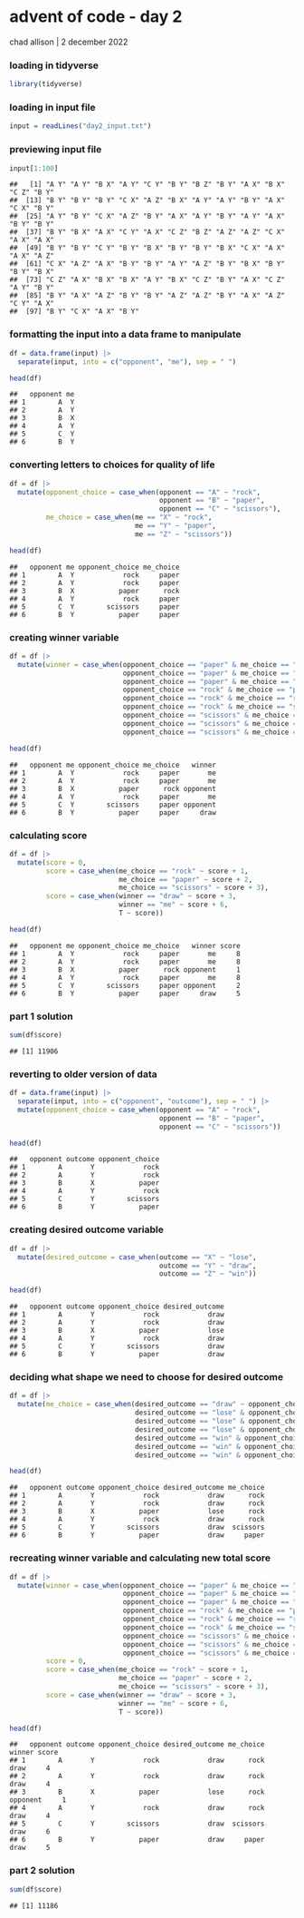 advent of code - day 2
================
chad allison \| 2 december 2022

### loading in tidyverse

``` r
library(tidyverse)
```

### loading in input file

``` r
input = readLines("day2_input.txt")
```

### previewing input file

``` r
input[1:100]
```

    ##   [1] "A Y" "A Y" "B X" "A Y" "C Y" "B Y" "B Z" "B Y" "A X" "B X" "C Z" "B Y"
    ##  [13] "B Y" "B Y" "B Y" "C X" "A Z" "B X" "A Y" "A Y" "B Y" "A X" "C X" "B Y"
    ##  [25] "A Y" "B Y" "C X" "A Z" "B Y" "A X" "A Y" "B Y" "A Y" "A X" "B Y" "B Y"
    ##  [37] "B Y" "B X" "A X" "C Y" "A X" "C Z" "B Z" "A Z" "A Z" "C X" "A X" "A X"
    ##  [49] "B Y" "B Y" "C Y" "B Y" "B X" "B Y" "B Y" "B X" "C X" "A X" "A X" "A Z"
    ##  [61] "C X" "A Z" "A X" "B Y" "B Y" "A Y" "A Z" "B Y" "B X" "B Y" "B Y" "B X"
    ##  [73] "C Z" "A X" "B X" "B X" "A Y" "B X" "C Z" "B Y" "A X" "C Z" "A Y" "B Y"
    ##  [85] "B Y" "A X" "A Z" "B Y" "B Y" "A Z" "A Z" "B Y" "A X" "A Z" "C Y" "A X"
    ##  [97] "B Y" "C X" "A X" "B Y"

### formatting the input into a data frame to manipulate

``` r
df = data.frame(input) |>
  separate(input, into = c("opponent", "me"), sep = " ")

head(df)
```

    ##   opponent me
    ## 1        A  Y
    ## 2        A  Y
    ## 3        B  X
    ## 4        A  Y
    ## 5        C  Y
    ## 6        B  Y

### converting letters to choices for quality of life

``` r
df = df |>
  mutate(opponent_choice = case_when(opponent == "A" ~ "rock",
                                     opponent == "B" ~ "paper",
                                     opponent == "C" ~ "scissors"),
         me_choice = case_when(me == "X" ~ "rock",
                               me == "Y" ~ "paper",
                               me == "Z" ~ "scissors"))

head(df)
```

    ##   opponent me opponent_choice me_choice
    ## 1        A  Y            rock     paper
    ## 2        A  Y            rock     paper
    ## 3        B  X           paper      rock
    ## 4        A  Y            rock     paper
    ## 5        C  Y        scissors     paper
    ## 6        B  Y           paper     paper

### creating winner variable

``` r
df = df |>
  mutate(winner = case_when(opponent_choice == "paper" & me_choice == "paper" ~ "draw",
                            opponent_choice == "paper" & me_choice == "rock" ~ "opponent",
                            opponent_choice == "paper" & me_choice == "scissors" ~ "me",
                            opponent_choice == "rock" & me_choice == "paper" ~ "me",
                            opponent_choice == "rock" & me_choice == "rock" ~ "draw",
                            opponent_choice == "rock" & me_choice == "scissors" ~ "opponent",
                            opponent_choice == "scissors" & me_choice == "paper" ~ "opponent",
                            opponent_choice == "scissors" & me_choice == "rock" ~ "me",
                            opponent_choice == "scissors" & me_choice == "scissors" ~ "draw"))

head(df)
```

    ##   opponent me opponent_choice me_choice   winner
    ## 1        A  Y            rock     paper       me
    ## 2        A  Y            rock     paper       me
    ## 3        B  X           paper      rock opponent
    ## 4        A  Y            rock     paper       me
    ## 5        C  Y        scissors     paper opponent
    ## 6        B  Y           paper     paper     draw

### calculating score

``` r
df = df |>
  mutate(score = 0,
         score = case_when(me_choice == "rock" ~ score + 1,
                           me_choice == "paper" ~ score + 2,
                           me_choice == "scissors" ~ score + 3),
         score = case_when(winner == "draw" ~ score + 3,
                           winner == "me" ~ score + 6,
                           T ~ score))

head(df)
```

    ##   opponent me opponent_choice me_choice   winner score
    ## 1        A  Y            rock     paper       me     8
    ## 2        A  Y            rock     paper       me     8
    ## 3        B  X           paper      rock opponent     1
    ## 4        A  Y            rock     paper       me     8
    ## 5        C  Y        scissors     paper opponent     2
    ## 6        B  Y           paper     paper     draw     5

### part 1 solution

``` r
sum(df$score)
```

    ## [1] 11906

### reverting to older version of data

``` r
df = data.frame(input) |>
  separate(input, into = c("opponent", "outcome"), sep = " ") |>
  mutate(opponent_choice = case_when(opponent == "A" ~ "rock",
                                     opponent == "B" ~ "paper",
                                     opponent == "C" ~ "scissors"))

head(df)
```

    ##   opponent outcome opponent_choice
    ## 1        A       Y            rock
    ## 2        A       Y            rock
    ## 3        B       X           paper
    ## 4        A       Y            rock
    ## 5        C       Y        scissors
    ## 6        B       Y           paper

### creating desired outcome variable

``` r
df = df |>
  mutate(desired_outcome = case_when(outcome == "X" ~ "lose",
                                     outcome == "Y" ~ "draw",
                                     outcome == "Z" ~ "win"))

head(df)
```

    ##   opponent outcome opponent_choice desired_outcome
    ## 1        A       Y            rock            draw
    ## 2        A       Y            rock            draw
    ## 3        B       X           paper            lose
    ## 4        A       Y            rock            draw
    ## 5        C       Y        scissors            draw
    ## 6        B       Y           paper            draw

### deciding what shape we need to choose for desired outcome

``` r
df = df |>
  mutate(me_choice = case_when(desired_outcome == "draw" ~ opponent_choice,
                               desired_outcome == "lose" & opponent_choice == "rock" ~ "scissors",
                               desired_outcome == "lose" & opponent_choice == "paper" ~ "rock",
                               desired_outcome == "lose" & opponent_choice == "scissors" ~ "paper",
                               desired_outcome == "win" & opponent_choice == "rock" ~ "paper",
                               desired_outcome == "win" & opponent_choice == "paper" ~ "scissors",
                               desired_outcome == "win" & opponent_choice == "scissors" ~ "rock"))

head(df)
```

    ##   opponent outcome opponent_choice desired_outcome me_choice
    ## 1        A       Y            rock            draw      rock
    ## 2        A       Y            rock            draw      rock
    ## 3        B       X           paper            lose      rock
    ## 4        A       Y            rock            draw      rock
    ## 5        C       Y        scissors            draw  scissors
    ## 6        B       Y           paper            draw     paper

### recreating winner variable and calculating new total score

``` r
df = df |>
  mutate(winner = case_when(opponent_choice == "paper" & me_choice == "paper" ~ "draw",
                            opponent_choice == "paper" & me_choice == "rock" ~ "opponent",
                            opponent_choice == "paper" & me_choice == "scissors" ~ "me",
                            opponent_choice == "rock" & me_choice == "paper" ~ "me",
                            opponent_choice == "rock" & me_choice == "rock" ~ "draw",
                            opponent_choice == "rock" & me_choice == "scissors" ~ "opponent",
                            opponent_choice == "scissors" & me_choice == "paper" ~ "opponent",
                            opponent_choice == "scissors" & me_choice == "rock" ~ "me",
                            opponent_choice == "scissors" & me_choice == "scissors" ~ "draw"),
         score = 0,
         score = case_when(me_choice == "rock" ~ score + 1,
                           me_choice == "paper" ~ score + 2,
                           me_choice == "scissors" ~ score + 3),
         score = case_when(winner == "draw" ~ score + 3,
                           winner == "me" ~ score + 6,
                           T ~ score))

head(df)
```

    ##   opponent outcome opponent_choice desired_outcome me_choice   winner score
    ## 1        A       Y            rock            draw      rock     draw     4
    ## 2        A       Y            rock            draw      rock     draw     4
    ## 3        B       X           paper            lose      rock opponent     1
    ## 4        A       Y            rock            draw      rock     draw     4
    ## 5        C       Y        scissors            draw  scissors     draw     6
    ## 6        B       Y           paper            draw     paper     draw     5

### part 2 solution

``` r
sum(df$score)
```

    ## [1] 11186
